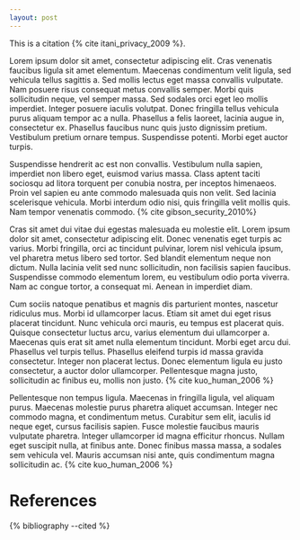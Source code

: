 ```yaml
---
layout: post
---
```



This is a citation {% cite itani_privacy_2009 %}.

Lorem ipsum dolor sit amet, consectetur adipiscing elit. Cras venenatis faucibus ligula sit amet elementum. Maecenas condimentum velit ligula, sed vehicula tellus sagittis a. Sed mollis lectus eget massa convallis vulputate. Nam posuere risus consequat metus convallis semper. Morbi quis sollicitudin neque, vel semper massa. Sed sodales orci eget leo mollis imperdiet. Integer posuere iaculis volutpat. Donec fringilla tellus vehicula purus aliquam tempor ac a nulla. Phasellus a felis laoreet, lacinia augue in, consectetur ex. Phasellus faucibus nunc quis justo dignissim pretium. Vestibulum pretium ornare tempus. Suspendisse potenti. Morbi eget auctor turpis.

Suspendisse hendrerit ac est non convallis. Vestibulum nulla sapien, imperdiet non libero eget, euismod varius massa. Class aptent taciti sociosqu ad litora torquent per conubia nostra, per inceptos himenaeos. Proin vel sapien eu ante commodo malesuada quis non velit. Sed lacinia scelerisque vehicula. Morbi interdum odio nisi, quis fringilla velit mollis quis. Nam tempor venenatis commodo. {% cite gibson_security_2010%}

Cras sit amet dui vitae dui egestas malesuada eu molestie elit. Lorem ipsum dolor sit amet, consectetur adipiscing elit. Donec venenatis eget turpis ac varius. Morbi fringilla, orci ac tincidunt pulvinar, lorem nisl vehicula ipsum, vel pharetra metus libero sed tortor. Sed blandit elementum neque non dictum. Nulla lacinia velit sed nunc sollicitudin, non facilisis sapien faucibus. Suspendisse commodo elementum lorem, eu vestibulum odio porta viverra. Nam ac congue tortor, a consequat mi. Aenean in imperdiet diam.

Cum sociis natoque penatibus et magnis dis parturient montes, nascetur ridiculus mus. Morbi id ullamcorper lacus. Etiam sit amet dui eget risus placerat tincidunt. Nunc vehicula orci mauris, eu tempus est placerat quis. Quisque consectetur luctus arcu, varius elementum dui ullamcorper a. Maecenas quis erat sit amet nulla elementum tincidunt. Morbi eget arcu dui. Phasellus vel turpis tellus. Phasellus eleifend turpis id massa gravida consectetur. Integer non placerat lectus. Donec elementum ligula eu justo consectetur, a auctor dolor ullamcorper. Pellentesque magna justo, sollicitudin ac finibus eu, mollis non justo. {% cite kuo_human_2006 %}

Pellentesque non tempus ligula. Maecenas in fringilla ligula, vel aliquam purus. Maecenas molestie purus pharetra aliquet accumsan. Integer nec commodo magna, et condimentum metus. Curabitur sem elit, iaculis id neque eget, cursus facilisis sapien. Fusce molestie faucibus mauris vulputate pharetra. Integer ullamcorper id magna efficitur rhoncus. Nullam eget suscipit nulla, at finibus ante. Donec finibus massa massa, a sodales sem vehicula vel. Mauris accumsan nisi ante, quis condimentum magna sollicitudin ac.  {% cite kuo_human_2006 %}

References
==========

{% bibliography --cited %}